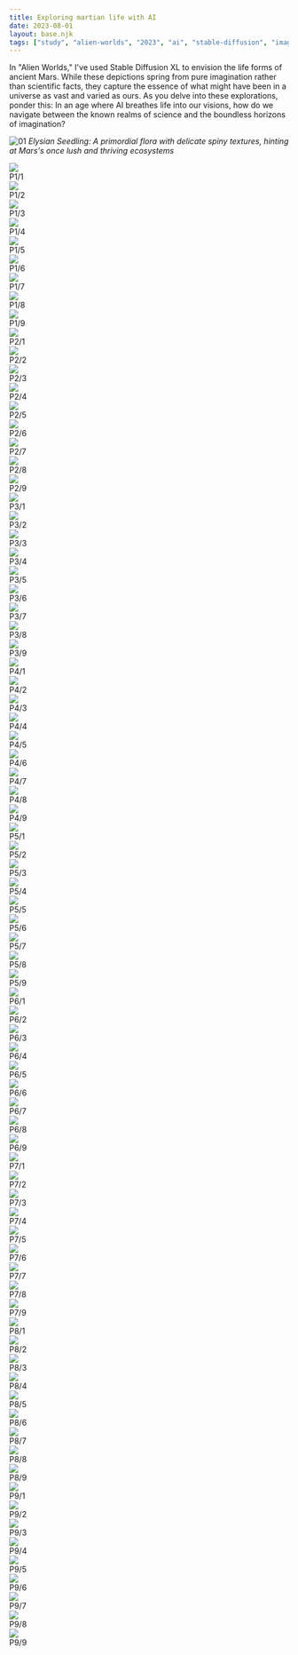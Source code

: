```yaml
---
title: Exploring martian life with AI
date: 2023-08-01
layout: base.njk
tags: ["study", "alien-worlds", "2023", "ai", "stable-diffusion", "imagination", "science", "art", "research", "exploration"]
--- 
```


In "Alien Worlds," I've used Stable Diffusion XL to envision the life forms of ancient Mars. While these depictions spring from pure imagination rather than scientific facts, they capture the essence of what might have been in a universe as vast and varied as ours. As you delve into these explorations, ponder this: In an age where AI breathes life into our visions, how do we navigate between the known realms of science and the boundless horizons of imagination?

![01](/assets/alienworlds/aw_ep1_1.jpg)
_Elysian Seedling: A primordial flora with delicate spiny textures, hinting at Mars's once lush and thriving ecosystems_

<div class="grid-3">
    <div><img src="/assets/alienworlds/aw_ep1_1.jpg"><div class="caption">P1/1</div></div>
    <div><img src="/assets/alienworlds/aw_ep1_2.jpg"><div class="caption">P1/2</div></div>
    <div><img src="/assets/alienworlds/aw_ep1_3.jpg"><div class="caption">P1/3</div></div>
    <div><img src="/assets/alienworlds/aw_ep1_4.jpg"><div class="caption">P1/4</div></div>
    <div><img src="/assets/alienworlds/aw_ep1_5.jpg"><div class="caption">P1/5</div></div>
    <div><img src="/assets/alienworlds/aw_ep1_6.jpg"><div class="caption">P1/6</div></div>
    <div><img src="/assets/alienworlds/aw_ep1_7.jpg"><div class="caption">P1/7</div></div>
    <div><img src="/assets/alienworlds/aw_ep1_8.jpg"><div class="caption">P1/8</div></div>
    <div><img src="/assets/alienworlds/aw_ep1_9.jpg"><div class="caption">P1/9</div></div>
</div>

<div class="grid-3">
    <div><img src="/assets/alienworlds/aw_ep2_1.jpg"><div class="caption">P2/1</div></div>
    <div><img src="/assets/alienworlds/aw_ep2_2.jpg"><div class="caption">P2/2</div></div>
    <div><img src="/assets/alienworlds/aw_ep2_3.jpg"><div class="caption">P2/3</div></div>
    <div><img src="/assets/alienworlds/aw_ep2_4.jpg"><div class="caption">P2/4</div></div>
    <div><img src="/assets/alienworlds/aw_ep2_5.jpg"><div class="caption">P2/5</div></div>
    <div><img src="/assets/alienworlds/aw_ep2_6.jpg"><div class="caption">P2/6</div></div>
    <div><img src="/assets/alienworlds/aw_ep2_7.jpg"><div class="caption">P2/7</div></div>
    <div><img src="/assets/alienworlds/aw_ep2_8.jpg"><div class="caption">P2/8</div></div>
    <div><img src="/assets/alienworlds/aw_ep2_9.jpg"><div class="caption">P2/9</div></div>
</div>

<div class="grid-3">
    <div><img src="/assets/alienworlds/aw_ep3_1.jpg"><div class="caption">P3/1</div></div>
    <div><img src="/assets/alienworlds/aw_ep3_2.jpg"><div class="caption">P3/2</div></div>
    <div><img src="/assets/alienworlds/aw_ep3_3.jpg"><div class="caption">P3/3</div></div>
    <div><img src="/assets/alienworlds/aw_ep3_4.jpg"><div class="caption">P3/4</div></div>
    <div><img src="/assets/alienworlds/aw_ep3_5.jpg"><div class="caption">P3/5</div></div>
    <div><img src="/assets/alienworlds/aw_ep3_6.jpg"><div class="caption">P3/6</div></div>
    <div><img src="/assets/alienworlds/aw_ep3_7.jpg"><div class="caption">P3/7</div></div>
    <div><img src="/assets/alienworlds/aw_ep3_8.jpg"><div class="caption">P3/8</div></div>
    <div><img src="/assets/alienworlds/aw_ep3_9.jpg"><div class="caption">P3/9</div></div>
</div>

<div class="grid-3">
    <div><img src="/assets/alienworlds/aw_ep4_1.jpg"><div class="caption">P4/1</div></div>
    <div><img src="/assets/alienworlds/aw_ep4_2.jpg"><div class="caption">P4/2</div></div>
    <div><img src="/assets/alienworlds/aw_ep4_3.jpg"><div class="caption">P4/3</div></div>
    <div><img src="/assets/alienworlds/aw_ep4_4.jpg"><div class="caption">P4/4</div></div>
    <div><img src="/assets/alienworlds/aw_ep4_5.jpg"><div class="caption">P4/5</div></div>
    <div><img src="/assets/alienworlds/aw_ep4_6.jpg"><div class="caption">P4/6</div></div>
    <div><img src="/assets/alienworlds/aw_ep4_7.jpg"><div class="caption">P4/7</div></div>
    <div><img src="/assets/alienworlds/aw_ep4_8.jpg"><div class="caption">P4/8</div></div>
    <div><img src="/assets/alienworlds/aw_ep4_9.jpg"><div class="caption">P4/9</div></div>
</div>

<div class="grid-3">
    <div><img src="/assets/alienworlds/aw_ep5_1.jpg"><div class="caption">P5/1</div></div>
    <div><img src="/assets/alienworlds/aw_ep5_2.jpg"><div class="caption">P5/2</div></div>
    <div><img src="/assets/alienworlds/aw_ep5_3.jpg"><div class="caption">P5/3</div></div>
    <div><img src="/assets/alienworlds/aw_ep5_4.jpg"><div class="caption">P5/4</div></div>
    <div><img src="/assets/alienworlds/aw_ep5_5.jpg"><div class="caption">P5/5</div></div>
    <div><img src="/assets/alienworlds/aw_ep5_6.jpg"><div class="caption">P5/6</div></div>
    <div><img src="/assets/alienworlds/aw_ep5_7.jpg"><div class="caption">P5/7</div></div>
    <div><img src="/assets/alienworlds/aw_ep5_8.jpg"><div class="caption">P5/8</div></div>
    <div><img src="/assets/alienworlds/aw_ep5_9.jpg"><div class="caption">P5/9</div></div>
</div>

<div class="grid-3">
    <div><img src="/assets/alienworlds/aw_ep6_1.jpg"><div class="caption">P6/1</div></div>
    <div><img src="/assets/alienworlds/aw_ep6_2.jpg"><div class="caption">P6/2</div></div>
    <div><img src="/assets/alienworlds/aw_ep6_3.jpg"><div class="caption">P6/3</div></div>
    <div><img src="/assets/alienworlds/aw_ep6_4.jpg"><div class="caption">P6/4</div></div>
    <div><img src="/assets/alienworlds/aw_ep6_5.jpg"><div class="caption">P6/5</div></div>
    <div><img src="/assets/alienworlds/aw_ep6_6.jpg"><div class="caption">P6/6</div></div>
    <div><img src="/assets/alienworlds/aw_ep6_7.jpg"><div class="caption">P6/7</div></div>
    <div><img src="/assets/alienworlds/aw_ep6_8.jpg"><div class="caption">P6/8</div></div>
    <div><img src="/assets/alienworlds/aw_ep6_9.jpg"><div class="caption">P6/9</div></div>
</div>

<div class="grid-3">
    <div><img src="/assets/alienworlds/aw_ep7_1.jpg"><div class="caption">P7/1</div></div>
    <div><img src="/assets/alienworlds/aw_ep7_2.jpg"><div class="caption">P7/2</div></div>
    <div><img src="/assets/alienworlds/aw_ep7_3.jpg"><div class="caption">P7/3</div></div>
    <div><img src="/assets/alienworlds/aw_ep7_4.jpg"><div class="caption">P7/4</div></div>
    <div><img src="/assets/alienworlds/aw_ep7_5.jpg"><div class="caption">P7/5</div></div>
    <div><img src="/assets/alienworlds/aw_ep7_6.jpg"><div class="caption">P7/6</div></div>
    <div><img src="/assets/alienworlds/aw_ep7_7.jpg"><div class="caption">P7/7</div></div>
    <div><img src="/assets/alienworlds/aw_ep7_8.jpg"><div class="caption">P7/8</div></div>
    <div><img src="/assets/alienworlds/aw_ep7_9.jpg"><div class="caption">P7/9</div></div>
</div>

<div class="grid-3">
    <div><img src="/assets/alienworlds/aw_ep8_1.jpg"><div class="caption">P8/1</div></div>
    <div><img src="/assets/alienworlds/aw_ep8_2.jpg"><div class="caption">P8/2</div></div>
    <div><img src="/assets/alienworlds/aw_ep8_3.jpg"><div class="caption">P8/3</div></div>
    <div><img src="/assets/alienworlds/aw_ep8_4.jpg"><div class="caption">P8/4</div></div>
    <div><img src="/assets/alienworlds/aw_ep8_5.jpg"><div class="caption">P8/5</div></div>
    <div><img src="/assets/alienworlds/aw_ep8_6.jpg"><div class="caption">P8/6</div></div>
    <div><img src="/assets/alienworlds/aw_ep8_7.jpg"><div class="caption">P8/7</div></div>
    <div><img src="/assets/alienworlds/aw_ep8_8.jpg"><div class="caption">P8/8</div></div>
    <div><img src="/assets/alienworlds/aw_ep8_9.jpg"><div class="caption">P8/9</div></div>
</div>

<div class="grid-3">
    <div><img src="/assets/alienworlds/aw_ep9_1.jpg"><div class="caption">P9/1</div></div>
    <div><img src="/assets/alienworlds/aw_ep9_2.jpg"><div class="caption">P9/2</div></div>
    <div><img src="/assets/alienworlds/aw_ep9_3.jpg"><div class="caption">P9/3</div></div>
    <div><img src="/assets/alienworlds/aw_ep9_4.jpg"><div class="caption">P9/4</div></div>
    <div><img src="/assets/alienworlds/aw_ep9_5.jpg"><div class="caption">P9/5</div></div>
    <div><img src="/assets/alienworlds/aw_ep9_6.jpg"><div class="caption">P9/6</div></div>
    <div><img src="/assets/alienworlds/aw_ep9_7.jpg"><div class="caption">P9/7</div></div>
    <div><img src="/assets/alienworlds/aw_ep9_8.jpg"><div class="caption">P9/8</div></div>
    <div><img src="/assets/alienworlds/aw_ep9_9.jpg"><div class="caption">P9/9</div></div>
</div>
